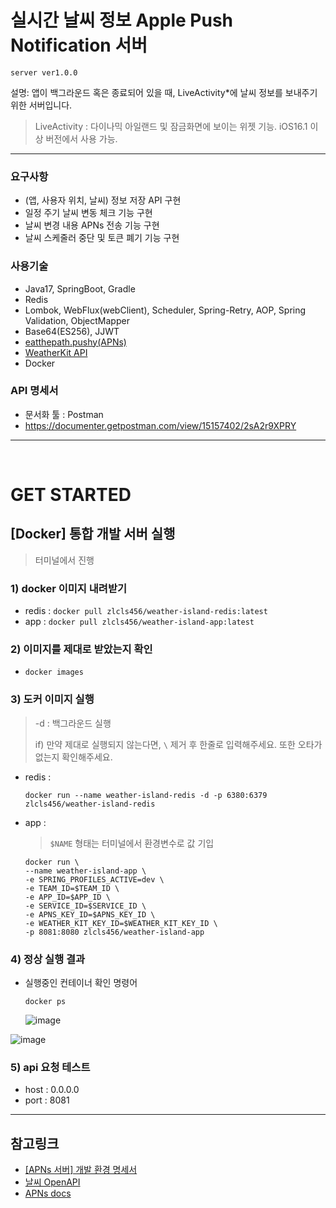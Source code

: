 # 실시간 날씨 정보 Apple Push Notification 서버

`server ver1.0.0`

설명: 앱이 백그라운드 혹은 종료되어 있을 때, LiveActivity*에 날씨 정보를 보내주기 위한 서버입니다.

> LiveActivity : 다이나믹 아일랜드 및 잠금화면에 보이는 위젯 기능. iOS16.1 이상 버전에서 사용 가능.

---


### 요구사항

- (앱, 사용자 위치, 날씨) 정보 저장 API 구현
- 일정 주기 날씨 변동 체크 기능 구현
- 날씨 변경 내용 APNs 전송 기능 구현
- 날씨 스케줄러 중단 및 토큰 폐기 기능 구현

### 사용기술

- Java17, SpringBoot, Gradle
- Redis
- Lombok, WebFlux(webClient), Scheduler, Spring-Retry, AOP, Spring Validation, ObjectMapper
- Base64(ES256), JJWT 
- [eatthepath.pushy(APNs)](https://github.com/jchambers/pushy)
- [WeatherKit API](https://developer.apple.com/documentation/weatherkitrestapi)
- Docker

### API 명세서

- 문서화 툴 : Postman
- https://documenter.getpostman.com/view/15157402/2sA2r9XPRY

---
<br>

# GET STARTED
  
## [Docker] 통합 개발 서버 실행

> 터미널에서 진행

### 1) docker 이미지 내려받기
  - redis : `docker pull zlcls456/weather-island-redis:latest`
  - app   : `docker pull zlcls456/weather-island-app:latest`

### 2) 이미지를 제대로 받았는지 확인
  - `docker images`
 
### 3) 도커 이미지 실행
> -d : 백그라운드 실행
> 
> if) 만약 제대로 실행되지 않는다면, `\` 제거 후 한줄로 입력해주세요. 또한 오타가 없는지 확인해주세요.
  - redis :

        docker run --name weather-island-redis -d -p 6380:6379 zlcls456/weather-island-redis
    
  - app :
    
    > `$NAME` 형태는 터미널에서 환경변수로 값 기입     

        docker run \
        --name weather-island-app \
        -e SPRING_PROFILES_ACTIVE=dev \
        -e TEAM_ID=$TEAM_ID \
        -e APP_ID=$APP_ID \
        -e SERVICE_ID=$SERVICE_ID \
        -e APNS_KEY_ID=$APNS_KEY_ID \
        -e WEATHER_KIT_KEY_ID=$WEATHER_KIT_KEY_ID \
        -p 8081:8080 zlcls456/weather-island-app

### 4) 정상 실행 결과

- 실행중인 컨테이너 확인 명령어

      docker ps

  ![image](https://github.com/Si-Hyeak-KANG/Weather-island_APNs_springboot-server/assets/79829085/3cb2168f-4155-4790-b987-1dc47bdd733a)

  
![image](https://github.com/Si-Hyeak-KANG/Weather-island_APNs_springboot-server/assets/79829085/85b15ca1-d487-4c51-a909-4f124b60a1da)

### 5) api 요청 테스트
  - host : 0.0.0.0
  - port : 8081

---

## 참고링크
- [[APNs 서버] 개발 환경 명세서](https://github.com/Si-Hyeak-KANG/Weather-island_APNs_springboot-server/wiki/%EA%B0%9C%EB%B0%9C%ED%99%98%EA%B2%BD%EB%AA%85%EC%84%B8%EC%84%9C)
- [날씨 OpenAPI](https://openweathermap.org/api/one-call-3#how)
- [APNs docs](https://developer.apple.com/documentation/usernotifications/setting_up_a_remote_notification_server/sending_notification_requests_to_apns)
